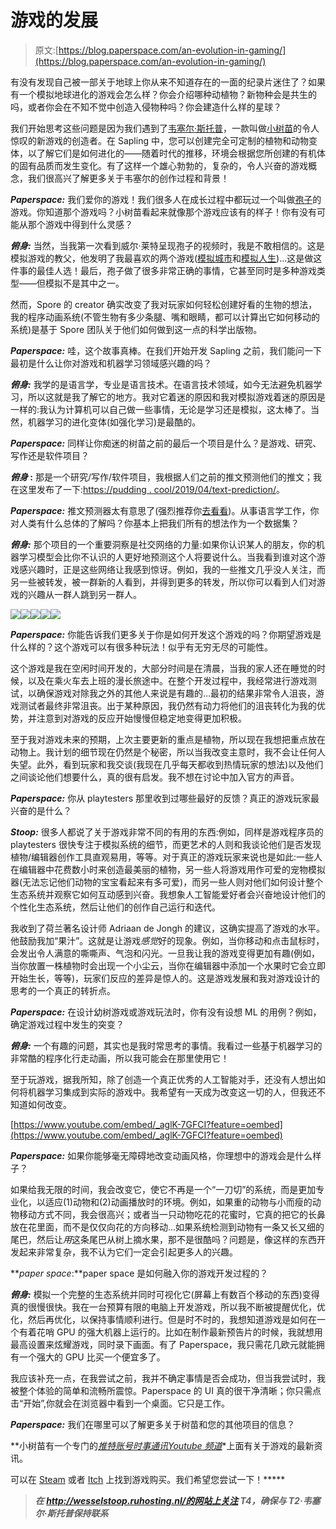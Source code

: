 # 游戏的发展

> 原文:[https://blog.paperspace.com/an-evolution-in-gaming/](https://blog.paperspace.com/an-evolution-in-gaming/)

有没有发现自己被一部关于地球上你从来不知道存在的一面的纪录片迷住了？如果有一个模拟地球进化的游戏会怎么样？你会介绍哪种动植物？新物种会是共生的吗，或者你会在不知不觉中创造入侵物种吗？你会建造什么样的星球？

我们开始思考这些问题是因为我们遇到了[韦塞尔·斯托普](http://wesselstoop.ruhosting.nl/)，一款叫做[小树苗](https://thesaplinggame.com/)的令人惊叹的新游戏的创造者。在 Sapling 中，您可以创建完全可定制的植物和动物变体，以了解它们是如何进化的——随着时代的推移，环境会根据您所创建的有机体的固有品质而发生变化。有了这样一个雄心勃勃的，复杂的，令人兴奋的游戏概念，我们很高兴了解更多关于韦塞尔的创作过程和背景！

***Paperspace:*** 我们爱你的游戏！我们很多人在成长过程中都玩过一个叫做[孢子](https://www.spore.com/)的游戏。你知道那个游戏吗？小树苗看起来就像那个游戏应该有的样子！你有没有可能从那个游戏中得到什么灵感？

***俯身:*** 当然，当我第一次看到威尔·莱特呈现孢子的视频时，我是不敢相信的。这是模拟游戏的教父，他发明了我最喜欢的两个游戏([模拟城市](https://www.ea.com/games/simcity/simcity)和[模拟人生](https://www.ea.com/games/the-sims))...这是做这件事的最佳人选！最后，孢子做了很多非常正确的事情，它甚至同时是多种游戏类型——但模拟不是其中之一。

然而，Spore 的 creator 确实改变了我对玩家如何轻松创建好看的生物的想法，我的程序动画系统(不管生物有多少条腿、嘴和眼睛，都可以计算出它如何移动的系统)是基于 Spore 团队关于他们如何做到这一点的科学出版物。

***Paperspace:*** 哇，这个故事真棒。在我们开始开发 Sapling 之前，我们能问一下最初是什么让你对游戏和机器学习领域感兴趣的吗？

***俯身:*** 我学的是语言学，专业是语言技术。在语言技术领域，如今无法避免机器学习，所以这就是我了解它的地方。我对它着迷的原因和我对模拟游戏着迷的原因是一样的:我认为计算机可以自己做一些事情，无论是学习还是模拟，这太棒了。当然，机器学习的进化变体(如强化学习)是最酷的。

***Paperspace:*** 同样让你痴迷的树苗之前的最后一个项目是什么？是游戏、研究、写作还是软件项目？

***俯身* :** 那是一个研究/写作/软件项目，我根据人们之前的推文预测他们的推文；我在这里发布了一下:[https://pudding . cool/2019/04/text-prediction/](https://pudding.cool/2019/04/text-prediction/)。

***Paperspace:*** 推文预测器太有意思了(强烈推荐你[去看看](https://pudding.cool/2019/04/text-prediction/))。从事语言学工作，你对人类有什么总体的了解吗？你基本上把我们所有的想法作为一个数据集？

***俯身:*** 那个项目的一个重要洞察是社交网络的力量:如果你认识某人的朋友，你的机器学习模型会比你不认识的人更好地预测这个人将要说什么。当我看到谁对这个游戏感兴趣时，正是这些网络让我感到惊讶。例如，我的一些推文几乎没人关注，而另一些被转发，被一群新的人看到，并得到更多的转发，所以你可以看到人们对游戏的兴趣从一群人跳到另一群人。

![](../Images/b4ae0c2ebd6abb3221adc4dcfc6e4446.png)![](../Images/eb43f94281586772efa0290a5c11e54d.png)![](../Images/49d93a2205cad923d354e39aeb37fc96.png)![](../Images/d490b78685caf0b9a8145c9b0a97b125.png)![](../Images/99a0c8e43a8f69cbad91295096131a6b.png)

***Paperspace:*** 你能告诉我们更多关于你是如何开发这个游戏的吗？你期望游戏是什么样的？这个游戏可以有很多种玩法！似乎有无穷无尽的可能性。

这个游戏是我在空闲时间开发的，大部分时间是在清晨，当我的家人还在睡觉的时候，以及在乘火车去上班的漫长旅途中。在整个开发过程中，我经常进行游戏测试，以确保游戏对除我之外的其他人来说是有趣的…最初的结果非常令人沮丧，游戏测试者最终非常沮丧。出于某种原因，我仍然有动力将他们的沮丧转化为我的优势，并注意到对游戏的反应开始慢慢但稳定地变得更加积极。

至于我对游戏未来的预期，上次主要更新的重点是植物，所以现在我想把重点放在动物上。我计划的细节现在仍然是个秘密，所以当我改变主意时，我不会让任何人失望。此外，看到玩家和我交谈(我现在几乎每天都收到热情玩家的想法)以及他们之间谈论他们想要什么，真的很有启发。我不想在讨论中加入官方的声音。

***Paperspace:*** 你从 playtesters 那里收到过哪些最好的反馈？真正的游戏玩家最兴奋的是什么？

***Stoop:*** 很多人都说了关于游戏非常不同的有用的东西:例如，同样是游戏程序员的 playtesters 很快专注于模拟系统的细节，而更艺术的人则和我谈论他们是否发现植物/编辑器创作工具直观易用，等等。对于真正的游戏玩家来说也是如此:一些人在编辑器中花费数小时来创造最美丽的植物，另一些人将游戏用作可爱的宠物模拟器(无法忘记他们动物的宝宝看起来有多可爱)，而另一些人则对他们如何设计整个生态系统并观察它如何互动感到兴奋。我想象人工智能爱好者会兴奋地设计他们的个性化生态系统，然后让他们的创作自己运行和迭代。

我收到了荷兰著名设计师 Adriaan de Jongh 的建议，这确实提高了游戏的水平。他鼓励我加“果汁”。这就是让游戏*感觉*好的现象。例如，当你移动和点击鼠标时，会发出令人满意的嘶嘶声、气泡和闪光。一旦我让我的游戏变得更加有趣(例如，当你放置一株植物时会出现一个小尘云，当你在编辑器中添加一个水果时它会立即开始生长，等等)，玩家们反应的差异是惊人的。这是游戏发展和我对游戏设计的思考的一个真正的转折点。

***Paperspace:*** 在设计幼树游戏或游戏玩法时，你有没有设想 ML 的用例？例如，确定游戏过程中发生的突变？

***俯身:*** 一个有趣的问题，其实也是我时常思考的事情。我看过一些基于机器学习的非常酷的程序化行走动画，所以我可能会在那里使用它！

至于玩游戏，据我所知，除了创造一个真正优秀的人工智能对手，还没有人想出如何将机器学习集成到实际的游戏中。我希望有一天成为改变这一切的人，但我还不知道如何改变。

[https://www.youtube.com/embed/_aglK-7GFCI?feature=oembed](https://www.youtube.com/embed/_aglK-7GFCI?feature=oembed)

***Paperspace:*** 如果你能够毫无障碍地改变动画风格，你理想中的游戏会是什么样子？

如果给我无限的时间，我会改变它，使它不再是一个“一刀切”的系统，而是更加专业化，以适应(1)动物和(2)动画播放时的环境。例如，如果重的动物与小而瘦的动物移动方式不同，我会很高兴；或者当一只动物吃花的花蜜时，它真的把它的长鼻放在花里面，而不是仅仅向花的方向移动...如果系统检测到动物有一条又长又细的尾巴，然后让*用*这条尾巴从树上摘水果，那不是很酷吗？问题是，像这样的东西开发起来非常复杂，我不认为它们一定会引起更多人的兴趣。

***paper space*:**paper space 是如何融入你的游戏开发过程的？

***俯身:*** 模拟一个完整的生态系统并同时可视化它(屏幕上有数百个移动的东西)变得真的很慢很快。我在一台预算有限的电脑上开发游戏，所以我不断被提醒优化，优化，然后再优化，以保持事情顺利进行。但是时不时的，我想知道游戏是如何在一个有着花哨 GPU 的强大机器上运行的。比如在制作最新预告片的时候，我就想用最高设置来炫耀游戏，同时录下画面。有了 Paperspace，我只需花几欧元就能拥有一个强大的 GPU 比买一个便宜多了。

我应该补充一点，在我尝试之前，我并不确定事情是否会成功，但当我尝试时，我被整个体验的简单和流畅所震惊。Paperspace 的 UI 真的很干净清晰；你只需点击“开始”,你就会在浏览器中看到一个桌面。它只是工作。

***Paperspace:*** 我们在哪里可以了解更多关于树苗和您的其他项目的信息？

**小树苗有一个专门的[*推特账号*](https://twitter.com/thesaplinggame )*[*时事通讯*](http://thesaplinggame.com/newsletter)*[*Youtube 频道*](https://www.youtube.com/channel/UCDRJbyCWc9cXEbdWWQf8krQ)*上面有关于游戏的最新资讯。

可以在 [Steam](https://store.steampowered.com/app/997380/The_Sapling/) 或者 [Itch](https://woseseltops.itch.io/thesapling) 上找到游戏购买。我们希望您尝试一下！*****

> *****在 http://wesselstoop.ruhosting.nl/的网站上关注 T4，确保与 T2·韦塞尔·斯托普保持联系*****